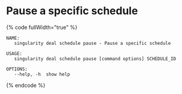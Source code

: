 # Pause a specific schedule

{% code fullWidth="true" %}
```
NAME:
   singularity deal schedule pause - Pause a specific schedule

USAGE:
   singularity deal schedule pause [command options] SCHEDULE_ID

OPTIONS:
   --help, -h  show help
```
{% endcode %}
